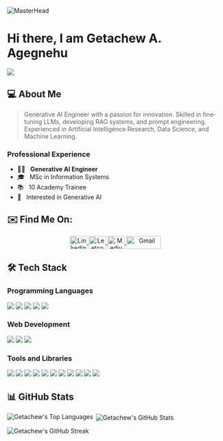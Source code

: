 ![MasterHead](https://github.com/getachewagegnehu/getachewagegnehu/blob/main/getachewbanner.jpeg)

# Hi there, I am Getachew A. Agegnehu

![](https://komarev.com/ghpvc/?username=your-getachewagegnehu&color=0069b4)

## 💻 About Me

> Generative AI Engineer with a passion for innovation. Skilled in fine-tuning LLMs, developing RAG systems, and prompt engineering.  Experienced in Artificial Intelligence Research, Data Science, and Machine Learning.  
### Professional Experience

- 👩‍💻 &nbsp; **Generative AI Engineer**
- 🎓 &nbsp; MSc in Information Systems
- 📚 &nbsp; 10 Academy Trainee
- 🤔 &nbsp; Interested in Generative AI

## ✉️ Find Me On:

<p align="center">
  <a href="https://linkedin.com/in/getachewagegnehu" target="blank">
    <img align="center" src="https://raw.githubusercontent.com/rahuldkjain/github-profile-readme-generator/master/src/images/icons/Social/linked-in-alt.svg" alt="Linkedin" height="30" width="40" />
  </a>
  <a href="https://www.leetcode.com/getachewagegnehu" target="blank">
    <img align="center" src="https://raw.githubusercontent.com/rahuldkjain/github-profile-readme-generator/master/src/images/icons/Social/leet-code.svg" alt="Leetcode" height="30" width="40" />
  </a>
  <a href="https://medium.com/@getachewagegnehu" target="blank">
    <img align="center" src="https://raw.githubusercontent.com/rahuldkjain/github-profile-readme-generator/master/src/images/icons/Social/medium.svg" alt="Medium" height="30" width="40" />
  </a>
  <a href="mailto:gechachin@gmail.com" target="blank">
    <img align="center" src="https://img.shields.io/badge/-Gmail-c14438?style=flat&logo=Gmail&logoColor=white" alt="Gmail" height="30" width="80" />
  </a>
</p>

## 🛠️ Tech Stack

### Programming Languages

<p>
  <img src="https://img.shields.io/badge/-C-000000?style=flat&logo=C&logoColor=white"/> 
  <img src="https://img.shields.io/badge/-C++-000000?style=flat&logo=C%2B%2B&logoColor=white"/> 
  <img src="https://img.shields.io/badge/-Java-000000?style=flat&logo=java&logoColor=white"/> 
  <img src="https://img.shields.io/badge/-Python-000000?style=flat&logo=python&logoColor=white"/> 
  <img src="https://img.shields.io/badge/-R-000000?style=flat&logo=R&logoColor=white"/> 
</p>

### Web Development

<p>
  <img src="https://img.shields.io/badge/-Spring-000000?style=flat&logo=spring&logoColor=white"/> 
  <img src="https://img.shields.io/badge/-Django-000000?style=flat&logo=django&logoColor=white"/> 
  <img src="https://img.shields.io/badge/-Flask-000000?style=flat&logo=flask&logoColor=white"/> 
</p>

### Tools and Libraries

<p>
  <img src="https://img.shields.io/badge/-Pandas-000000?style=flat&logo=pandas&logoColor=white"/> 
  <img src="https://img.shields.io/badge/-Docker-000000?style=flat&logo=docker&logoColor=white"/>
  <img src="https://img.shields.io/badge/-Kafka-000000?style=flat&logo=apache-kafka&logoColor=white"/>
  <img src="https://img.shields.io/badge/-Hadoop-000000?style=flat&logo=apache-hadoop&logoColor=white"/>
  <img src="https://img.shields.io/badge/-Airflow-000000?style=flat&logo=apache-airflow&logoColor=white"/>
  <img src="https://img.shields.io/badge/-PostgreSQL-000000?style=flat&logo=postgresql&logoColor=white"/>
  <img src="https://img.shields.io/badge/-Linux-000000?style=flat&logo=linux&logoColor=white"/> 
  <img src="https://img.shields.io/badge/-Git-000000?style=flat&logo=git&logoColor=white"/> 
  <img src="https://img.shields.io/badge/-MySQL-000000?style=flat&logo=mysql&logoColor=white"/> 
  <img src="https://img.shields.io/badge/-SQLite-000000?style=flat&logo=sqlite&logoColor=white"/> 
  <img src="https://img.shields.io/badge/-VS%20Code-000000?style=flat&logo=visual-studio-code&logoColor=white"/> 
</p>

## 📊 GitHub Stats

<p>
  <img align="left" src="https://github-readme-stats.vercel.app/api/top-langs?username=getachewagegnehu&show_icons=true&locale=en&layout=compact" alt="Getachew's Top Languages" />
</p>

<p>
  &nbsp;<img align="center" src="https://github-readme-stats.vercel.app/api?username=getachewagegnehu&show_icons=true&locale=en" alt="Getachew's GitHub Stats" />
</p>

<p>
  <img align="center" src="https://github-readme-streak-stats.herokuapp.com/?user=getachewagegnehu&" alt="Getachew's GitHub Streak" />
</p>
